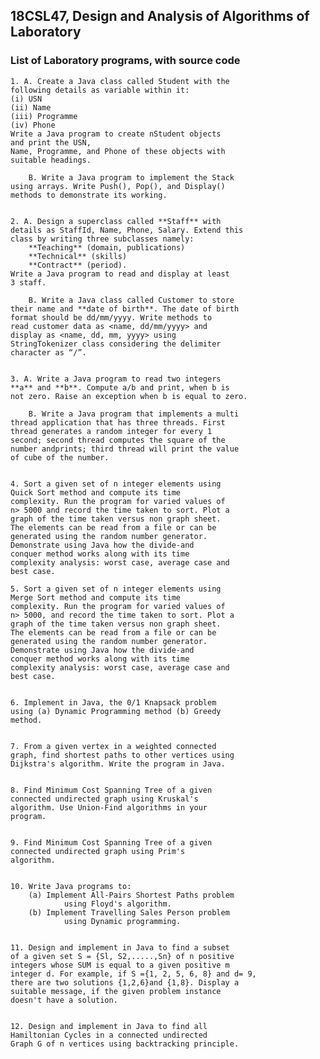 ## 18CSL47, Design and Analysis of Algorithms of Laboratory ###

### List of Laboratory programs, with source code ###

    1. A. Create a Java class called Student with the
	following details as variable within it:
    (i) USN
    (ii) Name
    (iii) Programme
    (iv) Phone
    Write a Java program to create nStudent objects
	and print the USN,
	Name, Programme, and Phone of these objects with
	suitable headings.
	
		B. Write a Java program to implement the Stack
	using arrays. Write Push(), Pop(), and Display()
	methods to demonstrate its working.
	
	
    2. A. Design a superclass called **Staff** with
	details as StaffId, Name, Phone, Salary. Extend this
	class by writing three subclasses namely:
		**Teaching** (domain, publications)
		**Technical** (skills)
		**Contract** (period).
	Write a Java program to read and display at least
	3 staff.
	
		B. Write a Java class called Customer to store
	their name and **date of birth**. The date of birth
	format should be dd/mm/yyyy. Write methods to 
	read customer data as <name, dd/mm/yyyy> and
	display as <name, dd, mm, yyyy> using
	StringTokenizer class considering the delimiter
	character as “/”.
	
	
	3. A. Write a Java program to read two integers
	**a** and **b**. Compute a/b and print, when b is
	not zero. Raise an exception when b is equal to zero.
	
		B. Write a Java program that implements a multi
	thread application that has three threads. First
	thread generates a random integer for every 1
	second; second thread computes the square of the
	number andprints; third thread will print the value
	of cube of the number.
	
	
	4. Sort a given set of n integer elements using
	Quick Sort method and compute its time
	complexity. Run the program for varied values of
	n> 5000 and record the time taken to sort. Plot a
	graph of the time taken versus non graph sheet.
	The elements can be read from a file or can be
	generated using the random number generator.
	Demonstrate using Java how the divide-and
	conquer method works along with its time
	complexity analysis: worst case, average case and
	best case.
	
	5. Sort a given set of n integer elements using
	Merge Sort method and compute its time
	complexity. Run the program for varied values of
	n> 5000, and record the time taken to sort. Plot a
	graph of the time taken versus non graph sheet.
	The elements can be read from a file or can be
	generated using the random number generator.
	Demonstrate using Java how the divide-and
	conquer method works along with its time
	complexity analysis: worst case, average case and
	best case.
	
	
	6. Implement in Java, the 0/1 Knapsack problem
	using (a) Dynamic Programming method (b) Greedy
	method.
	
	
	7. From a given vertex in a weighted connected
	graph, find shortest paths to other vertices using
	Dijkstra's algorithm. Write the program in Java.
	
	
	8. Find Minimum Cost Spanning Tree of a given
	connected undirected graph using Kruskal's
	algorithm. Use Union-Find algorithms in your
	program.
	
	
	9. Find Minimum Cost Spanning Tree of a given
	connected undirected graph using Prim's
	algorithm.
	
	
	10. Write Java programs to: 
		(a) Implement All-Pairs Shortest Paths problem
				using Floyd's algorithm.
		(b) Implement Travelling Sales Person problem
				using Dynamic programming.
				
				
	11. Design and implement in Java to find a subset
	of a given set S = {Sl, S2,.....,Sn} of n positive
	integers whose SUM is equal to a given positive m
	integer d. For example, if S ={1, 2, 5, 6, 8} and d= 9,
	there are two solutions {1,2,6}and {1,8}. Display a
	suitable message, if the given problem instance
	doesn't have a solution.
	
	
	12. Design and implement in Java to find all
	Hamiltonian Cycles in a connected undirected
	Graph G of n vertices using backtracking principle.